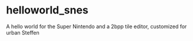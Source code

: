 # helloworld_snes
A hello world for the Super Nintendo and a 2bpp tile editor, customized for urban Steffen 
